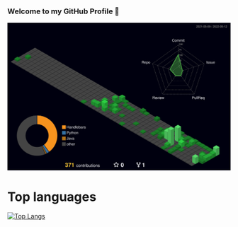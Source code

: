### Welcome to my GitHub Profile 👋

<!--
**portega017/portega017** is a ✨ _special_ ✨ repository because its `README.md` (this file) appears on your GitHub profile.

Here are some ideas to get you started:

- 🔭 I’m currently working on ...
- 🌱 I’m currently learning ...
- 👯 I’m looking to collaborate on ...
- 🤔 I’m looking for help with ...
- 💬 Ask me about ...
- 📫 How to reach me: ...
- 😄 Pronouns: ...
- ⚡ Fun fact: ...
-->

![3d_contribution](./profile-3d-contrib/profile-night-green.svg)

# Top languages
[![Top Langs](https://github-readme-stats.vercel.app/api/top-langs/?username=mattinelorza&layout=compact&theme=vision-friendly-dark)](https://github.com/anuraghazra/github-readme-stats)
